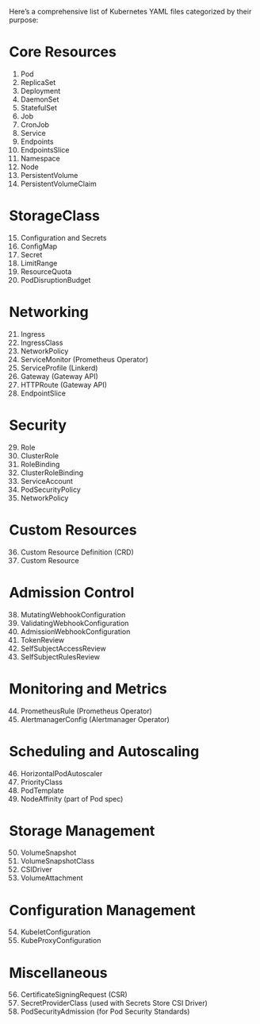 Here’s a comprehensive list of Kubernetes YAML files categorized by their purpose:

# Core Resources
1. Pod
2. ReplicaSet
3. Deployment
4. DaemonSet
5. StatefulSet
6. Job
7. CronJob
8. Service
9. Endpoints
10. EndpointsSlice
11. Namespace
12. Node
13. PersistentVolume
14. PersistentVolumeClaim
# StorageClass
15. Configuration and Secrets
16. ConfigMap
17. Secret
18. LimitRange
19. ResourceQuota
20. PodDisruptionBudget
# Networking
21. Ingress
22. IngressClass
23. NetworkPolicy
24. ServiceMonitor (Prometheus Operator)
25. ServiceProfile (Linkerd)
26. Gateway (Gateway API)
27. HTTPRoute (Gateway API)
28. EndpointSlice
# Security
29. Role
30. ClusterRole
31. RoleBinding
32. ClusterRoleBinding
33. ServiceAccount
34. PodSecurityPolicy
35. NetworkPolicy
# Custom Resources
36. Custom Resource Definition (CRD)
37. Custom Resource
# Admission Control
38. MutatingWebhookConfiguration
39. ValidatingWebhookConfiguration
40. AdmissionWebhookConfiguration
41. TokenReview
42. SelfSubjectAccessReview
43. SelfSubjectRulesReview
# Monitoring and Metrics
44. PrometheusRule (Prometheus Operator)
45. AlertmanagerConfig (Alertmanager Operator)
# Scheduling and Autoscaling
46. HorizontalPodAutoscaler
47. PriorityClass
48. PodTemplate
49. NodeAffinity (part of Pod spec)
# Storage Management
50. VolumeSnapshot
51. VolumeSnapshotClass
52. CSIDriver
53. VolumeAttachment
# Configuration Management
54. KubeletConfiguration
55. KubeProxyConfiguration
# Miscellaneous
56. CertificateSigningRequest (CSR)
57. SecretProviderClass (used with Secrets Store CSI Driver)
58. PodSecurityAdmission (for Pod Security Standards)